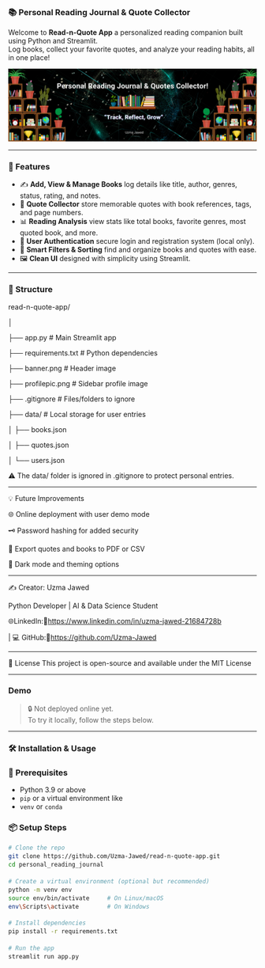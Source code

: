 ### 📚 Personal Reading Journal & Quote Collector

Welcome to **Read-n-Quote App** a personalized reading companion built using Python and Streamlit.  
Log books, collect your favorite quotes, and analyze your reading habits, all in one place!

![Banner](banner.png)

---

### 🌟 Features

- ✍️ **Add, View & Manage Books** log details like title, author, genres, status, rating, and notes.
- 📖 **Quote Collector** store memorable quotes with book references, tags, and page numbers.
- 📊 **Reading Analysis** view stats like total books, favorite genres, most quoted book, and more.
- 🔐 **User Authentication** secure login and registration system (local only).
- 🧠 **Smart Filters & Sorting** find and organize books and quotes with ease.
- 🖼️ **Clean UI** designed with simplicity using Streamlit.

---

### 📁 Structure

read-n-quote-app/

│

├── app.py                # Main Streamlit app

├── requirements.txt      # Python dependencies

├── banner.png            # Header image

├── profilepic.png        # Sidebar profile image

├── .gitignore            # Files/folders to ignore

├── data/                 # Local storage for user entries

│   ├── books.json

│   ├── quotes.json

│   └── users.json

⚠️ The data/ folder is ignored in .gitignore to protect personal entries.

___

💡 Future Improvements

🌐 Online deployment with user demo mode

🗝️ Password hashing for added security

📁 Export quotes and books to PDF or CSV

🎨 Dark mode and theming options
___
✍️ Creator: Uzma Jawed

Python Developer | AI & Data Science Student

🌐LinkedIn:🔗https://www.linkedin.com/in/uzma-jawed-21684728b 

| 💻 GitHub:🔗https://github.com/Uzma-Jawed

___

📜 License
This project is open-source and available under the MIT License
___

### Demo

> 🔒 Not deployed online yet.  
To try it locally, follow the steps below.

---

### 🛠️ Installation & Usage

### 🔧 Prerequisites

- Python 3.9 or above
- `pip` or a virtual environment like
- `venv` or `conda`

### 📦 Setup Steps

```bash
# Clone the repo
git clone https://github.com/Uzma-Jawed/read-n-quote-app.git
cd personal_reading_journal

# Create a virtual environment (optional but recommended)
python -m venv env
source env/bin/activate     # On Linux/macOS
env\Scripts\activate        # On Windows

# Install dependencies
pip install -r requirements.txt

# Run the app
streamlit run app.py

